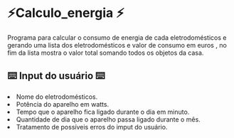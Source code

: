 # ⚡Calculo_energia ⚡
<p>Programa para calcular o consumo de energia de cada eletrodomésticos e gerando uma lista dos eletrodomésticos e valor de consumo em euros , no fim da lista mostra o valor total somando todos os objetos da casa.</p>
<h2>⌨️ Input do usuário ⌨️ </h2>
<li>Nome do eletrodomésticos. 
<li>Potência do aparelho em watts.
<li>Tempo que o aparelho fica ligado durante o dia em minuto.
<li>Quantidade de dia que o aparelho passa ligado durante o mês.
<li >Tratamento de possíveis erros do imput do usuário.